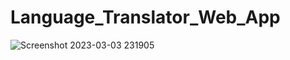 # Language_Translator_Web_App

![Screenshot 2023-03-03 231905](https://user-images.githubusercontent.com/97464092/222791892-d28cc495-015b-46a2-8dc9-6fe5d1aad131.png)
